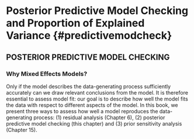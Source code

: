
# Posterior Predictive Model Checking and Proportion of Explained Variance {#predictivemodcheck}


## POSTERIOR PREDICTIVE MODEL CHECKING

### Why Mixed Effects Models?
Only if the model describes the data-generating process sufficiently accurately can we draw relevant conclusions from the model. It is therefore essential to assess model fit: our goal is to describe how well the model fits the data with respect to different aspects of the model. In this book, we present three ways to assess how well a model reproduces the data-generating process: (1) residual analysis (Chapter 6), (2) posterior predictive model checking (this chapter) and (3) prior sensitivity analysis (Chapter 15).


